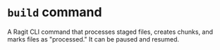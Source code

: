 # `build` command

A Ragit CLI command that processes staged files, creates chunks, and marks files as "processed." It can be paused and resumed.